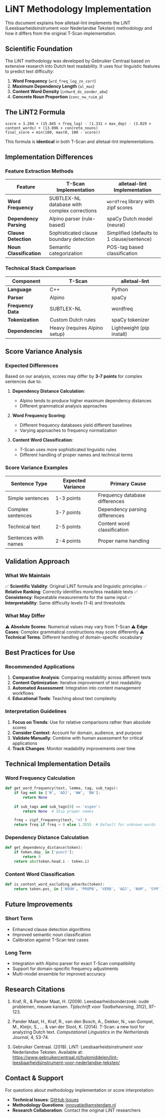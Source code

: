# LiNT Methodology Implementation

This document explains how alletaal-lint implements the LiNT (Leesbaarheids­instrument voor Nederlandse Teksten) methodology and how it differs from the original T-Scan implementation.

## Scientific Foundation

The LiNT methodology was developed by Gebruiker Centraal based on extensive research into Dutch text readability. It uses four linguistic features to predict text difficulty:

1. **Word Frequency** (`wrd_freq_log_zn_corr`)
2. **Maximum Dependency Length** (`al_max`)
3. **Content Word Density** (`inhwrd_dz_zonder_abw`)
4. **Concrete Noun Proportion** (`conc_nw_ruim_p`)

## The LiNT2 Formula

```
score = 3.204 + (15.845 × freq_log) - (1.331 × max_dep) - (3.829 × content_words) + (13.096 × concrete_nouns)
final_score = min(100, max(0, 100 - score))
```

This formula is **identical** in both T-Scan and alletaal-lint implementations.

## Implementation Differences

### Feature Extraction Methods

| Feature | T-Scan Implementation | alletaal-lint Implementation |
|---------|----------------------|------------------------------|
| **Word Frequency** | SUBTLEX-NL database with complex corrections | `wordfreq` library with zipf scores |
| **Dependency Parsing** | Alpino parser (rule-based) | spaCy Dutch model (neural) |
| **Clause Detection** | Sophisticated clause boundary detection | Simplified (defaults to 1 clause/sentence) |
| **Noun Classification** | Semantic categorization | POS-tag based classification |

### Technical Stack Comparison

| Component | T-Scan | alletaal-lint |
|-----------|---------|---------------|
| **Language** | C++ | Python |
| **Parser** | Alpino | spaCy |
| **Frequency Data** | SUBTLEX-NL | wordfreq |
| **Tokenization** | Custom Dutch rules | spaCy tokenizer |
| **Dependencies** | Heavy (requires Alpino setup) | Lightweight (pip install) |

## Score Variance Analysis

### Expected Differences

Based on our analysis, scores may differ by **3-7 points** for complex sentences due to:

1. **Dependency Distance Calculation**:
   - Alpino tends to produce higher maximum dependency distances
   - Different grammatical analysis approaches

2. **Word Frequency Scoring**:
   - Different frequency databases yield different baselines
   - Varying approaches to frequency normalization

3. **Content Word Classification**:
   - T-Scan uses more sophisticated linguistic rules
   - Different handling of proper names and technical terms

### Score Variance Examples

| Sentence Type | Expected Variance | Primary Cause |
|---------------|-------------------|---------------|
| Simple sentences | 1-3 points | Frequency database differences |
| Complex sentences | 3-7 points | Dependency parsing differences |
| Technical text | 2-5 points | Content word classification |
| Sentences with names | 2-4 points | Proper name handling |

## Validation Approach

### What We Maintain

✅ **Scientific Validity**: Original LiNT formula and linguistic principles
✅ **Relative Ranking**: Correctly identifies more/less readable texts
✅ **Consistency**: Repeatable measurements for the same input
✅ **Interpretability**: Same difficulty levels (1-4) and thresholds

### What May Differ

⚠️ **Absolute Scores**: Numerical values may vary from T-Scan
⚠️ **Edge Cases**: Complex grammatical constructions may score differently
⚠️ **Technical Terms**: Different handling of domain-specific vocabulary

## Best Practices for Use

### Recommended Applications

1. **Comparative Analysis**: Comparing readability across different texts
2. **Content Optimization**: Iterative improvement of text readability
3. **Automated Assessment**: Integration into content management workflows
4. **Educational Tools**: Teaching about text complexity

### Interpretation Guidelines

1. **Focus on Trends**: Use for relative comparisons rather than absolute scores
2. **Consider Context**: Account for domain, audience, and purpose
3. **Validate Manually**: Combine with human assessment for critical applications
4. **Track Changes**: Monitor readability improvements over time

## Technical Implementation Details

### Word Frequency Calculation

```python
def get_word_frequency(text, lemma, tag, sub_tags):
    if tag not in ['N', 'ADJ', 'WW', 'BW']:
        return None
    
    if sub_tags and sub_tags[0] == 'eigen':
        return None  # Skip proper names

    freq = zipf_frequency(text, 'nl')
    return freq if freq > 0 else 1.3555  # Default for unknown words
```

### Dependency Distance Calculation

```python
def get_dependency_distance(token):
    if token.dep_ in ['punct']:
        return 0
    return abs(token.head.i - token.i)
```

### Content Word Classification

```python
def is_content_word_excluding_adverbs(token):
    return token.pos_ in ['NOUN', 'PROPN', 'VERB', 'ADJ', 'NUM', 'SYM'] and token.pos_ != 'ADV'
```

## Future Improvements

### Short Term
- Enhanced clause detection algorithms
- Improved semantic noun classification
- Calibration against T-Scan test cases

### Long Term
- Integration with Alpino parser for exact T-Scan compatibility
- Support for domain-specific frequency adjustments
- Multi-model ensemble for improved accuracy

## Research Citations

1. Kraf, R., & Pander Maat, H. (2009). Leesbaarheidsonderzoek: oude problemen, nieuwe kansen. *Tijdschrift voor Taalbeheersing*, 31(2), 97-123.

2. Pander Maat, H., Kraf, R., van den Bosch, A., Dekker, N., van Gompel, M., Kleijn, S., ... & van der Sloot, K. (2014). T-Scan: a new tool for analyzing Dutch text. *Computational Linguistics in the Netherlands Journal*, 4, 53-74.

3. Gebruiker Centraal. (2018). LiNT: Leesbaarheids­instrument voor Nederlandse Teksten. Available at: https://www.gebruikercentraal.nl/hulpmiddelen/lint-leesbaarheidsinstrument-voor-nederlandse-teksten/

## Contact & Support

For questions about methodology implementation or score interpretation:
- **Technical Issues**: [GitHub Issues](https://github.com/Amsterdam/alletaal-lint/issues)
- **Methodology Questions**: innovatie@amsterdam.nl
- **Research Collaboration**: Contact the original LiNT researchers